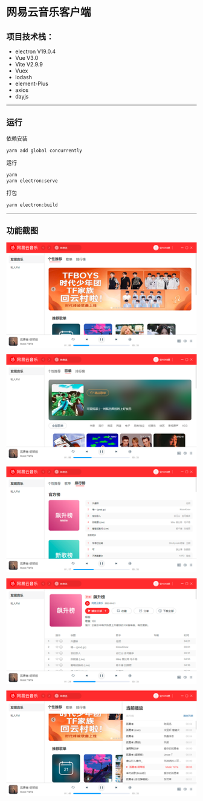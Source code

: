 # 网易云音乐客户端

## 项目技术栈：

- electron V19.0.4
- Vue V3.0
- Vite V2.9.9
- Vuex
- lodash
- element-Plus
- axios
- dayjs

---
## 运行
依赖安装

```shell
yarn add global concurrently
```

运行

```shell
yarn 
yarn electron:serve
```

打包

```shell
yarn electron:build
```

---

## 功能截图

![](https://raw.githubusercontent.com/gongjianOnline/ImgHosting/main/img/382e1c847d42c6756d5dd1bd014045e.png)

![](https://raw.githubusercontent.com/gongjianOnline/ImgHosting/main/img/ada91434bda3f3d26e6c28a925b9768.png)

![](https://raw.githubusercontent.com/gongjianOnline/ImgHosting/main/img/f6f50f8aab273244283ad8386c8f629.png)

![](https://raw.githubusercontent.com/gongjianOnline/ImgHosting/main/img/d605c231c32c2d638005522c4ea1459.png)

![](https://raw.githubusercontent.com/gongjianOnline/ImgHosting/main/img/15e9a47abee4f45e6a9dd0dbd0aca6f.png)
